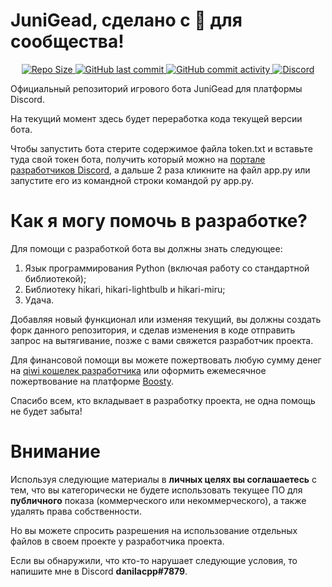 # JuniGead, сделано с 💙 для сообщества!

<div align="center">

<a class="github-badge" href="https://github.com/danilacpp/JuniGead" tabindex="-1">
<img src="https://img.shields.io/github/repo-size/danilacpp/JuniGead" alt="Repo Size"/>
</a>
<a class="github-badge" href="https://github.com/danilacpp/JuniGead" tabindex="-1">
<img src="https://img.shields.io/github/last-commit/danilacpp/JuniGead" alt="GitHub last commit"/>
</a>
<a class="github-badge" href="https://github.com/danilacpp/JuniGead" tabindex="-1">
<img src="https://img.shields.io/github/commit-activity/m/danilacpp/JuniGead?label=commits" alt="GitHub commit activity"/>
</a>
<a class="github-badge" href="https://discord.com/invite/4jq5xFSksh" tabindex="-1">
<img src="https://img.shields.io/discord/982266650030116906" alt="Discord"/>
</a>

</div>

Официальный репозиторий игрового бота JuniGead для платформы Discord.

На текущий момент здесь будет переработка кода текущей версии бота.

Чтобы запустить бота стерите содержимое файла token.txt и вставьте туда свой токен бота, получить который можно на [портале разработчиков Discord](https://discord.com/developers/applications), а дальше 2 раза кликните на файл app.py или запустите его из командной строки командой py app.py.

# Как я могу помочь в разработке?

Для помощи с разработкой бота вы должны знать следующее:

1) Язык программирования Python (включая работу со стандартной библиотекой);
2) Библиотеку hikari, hikari-lightbulb и hikari-miru;
3) Удача.

Добавляя новый функционал или изменяя текущий, вы должны создать форк данного репозитория, и сделав изменения в коде отправить запрос на вытягивание, позже с вами свяжется разработчик проекта.

Для финансовой помощи вы можете пожертвовать любую сумму денег на [qiwi кошелек разработчика](https://qiwi.com/n/JUNIGEAD) или оформить ежемесячное пожертвование на платформе [Boosty](https://boosty.to/danilacpp).

Спасибо всем, кто вкладывает в разработку проекта, не одна помощь не будет забыта!

# Внимание

Используя следующие материалы в **личных целях вы соглашаетесь** с тем, что вы категорически не будете использовать текущее ПО для **публичного** показа (коммерческого или некоммерческого), а также удалять права собственности.

Но вы можете спросить разрешения на использование отдельных файлов в своем проекте у разработчика проекта.

Если вы обнаружили, что кто-то нарушает следующие условия, то напишите мне в Discord **danilacpp#7879**.
